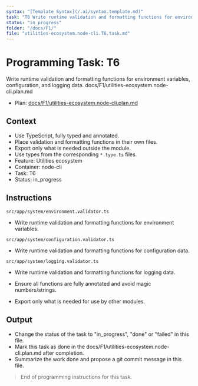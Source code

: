 ```yaml
---
syntax: "[Template Syntax](/.ai/syntax.template.md)"
task: "T6 Write runtime validation and formatting functions for environment variables, configuration, and logging data."
status: "in_progress"
folder: "/docs/F1/"
file: "utilities-ecosystem.node-cli.T6.task.md"
---
```


# Programming Task: T6

Write runtime validation and formatting functions for environment variables, configuration, and logging data.
docs/F1/utilities-ecosystem.node-cli.plan.md

- Plan: [docs/F1/utilities-ecosystem.node-cli.plan.md](docs/F1/utilities-ecosystem.node-cli.plan.md)

## Context

- Use TypeScript, fully typed and annotated.
- Place validation and formatting functions in their own files.
- Export only what is needed outside the module.
- Use types from the corresponding `*.type.ts` files.
- Feature: Utilities ecosystem
- Container: node-cli
- Task: T6
- Status: in_progress

## Instructions

`src/app/system/environment.validator.ts`
 - Write runtime validation and formatting functions for environment variables.

`src/app/system/configuration.validator.ts`
 - Write runtime validation and formatting functions for configuration data.

`src/app/system/logging.validator.ts`
 - Write runtime validation and formatting functions for logging data.

- Ensure all functions are fully annotated and avoid magic numbers/strings.
- Export only what is needed for use by other modules.

## Output

- Change the status of the task to "in_progress", "done" or "failed" in this file.
- Mark this task as done in the docs/F1/utilities-ecosystem.node-cli.plan.md after completion.
- Summarize the work done and propose a git commit message in this file.

> End of programming instructions for this task.
